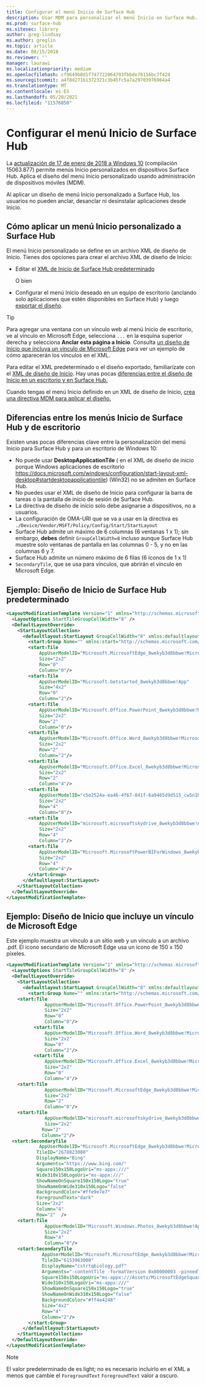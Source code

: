 ```yaml
---
title: Configurar el menú Inicio de Surface Hub
description: Usar MDM para personalizar el menú Inicio en Surface Hub.
ms.prod: surface-hub
ms.sitesec: library
author: greg-lindsay
ms.author: greglin
ms.topic: article
ms.date: 08/15/2018
ms.reviewer: ''
manager: laurawi
ms.localizationpriority: medium
ms.openlocfilehash: cf9649b8d1f747722064793fbbde70116bc7f424
ms.sourcegitcommit: a4f8d271b1372321c3b45fc5a7a29703976964a4
ms.translationtype: MT
ms.contentlocale: es-ES
ms.lasthandoff: 05/20/2021
ms.locfileid: "11576850"
---
```

# <a name="configure-surface-hub-start-menu"></a>Configurar el menú Inicio de Surface Hub

La [actualización de 17 de enero de 2018 a Windows 10](https://support.microsoft.com/help/4057144) (compilación 15063.877) permite menús Inicio personalizados en dispositivos Surface Hub. Aplica el diseño del menú Inicio personalizado usando administración de dispositivos móviles (MDM).

Al aplicar un diseño de menú Inicio personalizado a Surface Hub, los usuarios no pueden anclar, desanclar ni desinstalar aplicaciones desde Inicio. 

## <a name="how-to-apply-a-customized-start-menu-to-surface-hub"></a>Cómo aplicar un menú Inicio personalizado a Surface Hub

El menú Inicio personalizado se define en un archivo XML de diseño de Inicio. Tienes dos opciones para crear el archivo XML de diseño de Inicio:

- Editar el [XML de Inicio de Surface Hub predeterminado](#default)

    O bien

- Configurar el menú Inicio deseado en un equipo de escritorio (anclando solo aplicaciones que estén disponibles en Surface Hub) y luego [exportar el diseño](https://docs.microsoft.com/windows/configuration/customize-and-export-start-layout#export-the-start-layout).

>[!TIP]
>Para agregar una ventana con un vínculo web al menú Inicio de escritorio, ve al vínculo en Microsoft Edge, selecciona `...` en la esquina superior derecha y selecciona **Anclar esta página a Inicio**. Consulta [un diseño de Inicio que incluya un vínculo de Microsoft Edge](#edge) para ver un ejemplo de cómo aparecerán los vínculos en el XML.

Para editar el XML predeterminado o el diseño exportado, familiarízate con el [XML de diseño de Inicio](https://docs.microsoft.com/windows/configuration/start-layout-xml-desktop). Hay unas pocas [diferencias entre el diseño de Inicio en un escritorio y en Surface Hub.](#differences)

Cuando tengas el menú Inicio definido en un XML de diseño de Inicio, [crea una directiva MDM para aplicar el diseño.](https://docs.microsoft.com/windows/configuration/customize-windows-10-start-screens-by-using-mobile-device-management#a-href-idbkmk-domaingpodeploymentacreate-a-policy-for-your-customized-start-layout)

<span id="differences" />

## <a name="differences-between-surface-hub-and-desktop-start-menu"></a>Diferencias entre los menús Inicio de Surface Hub y de escritorio

Existen unas pocas diferencias clave entre la personalización del menú Inicio para Surface Hub y para un escritorio de Windows 10:

- No puede usar **DesktopApplicationTile** ( en el XML de diseño de inicio porque Windows aplicaciones de escritorio https://docs.microsoft.com/windows/configuration/start-layout-xml-desktop#startdesktopapplicationtile) (Win32) no se admiten en Surface Hub.
- No puedes usar el XML de diseño de Inicio para configurar la barra de tareas o la pantalla de inicio de sesión de Surface Hub.  
- La directiva de diseño de inicio solo debe asignarse a dispositivos, no a usuarios.
- La configuración de OMA-URI que se va a usar en la directiva es `./Device/Vendor/MSFT/Policy/Config/Start/StartLayout`
- Surface Hub admite un máximo de 6 columnas (6 ventanas 1 x 1); sin embargo, **debes** definir `GroupCellWidth=8` incluso aunque Surface Hub muestre solo ventanas de pantalla en las columnas 0 - 5, y no en las columnas 6 y 7.
- Surface Hub admite un número máximo de 6 filas (6 iconos de 1 x 1)
- `SecondaryTile`, que se usa para vínculos, que abrirán el vínculo en Microsoft Edge.


<span id="default" />

## <a name="example-default-surface-hub-start-layout"></a>Ejemplo: Diseño de Inicio de Surface Hub predeterminado

```xml
<LayoutModificationTemplate Version="1" xmlns="http://schemas.microsoft.com/Start/2014/LayoutModification">
  <LayoutOptions StartTileGroupCellWidth="8" />
  <DefaultLayoutOverride>
    <StartLayoutCollection>
      <defaultlayout:StartLayout GroupCellWidth="8" xmlns:defaultlayout="http://schemas.microsoft.com/Start/2014/FullDefaultLayout">
        <start:Group Name="" xmlns:start="http://schemas.microsoft.com/Start/2014/StartLayout">
        <start:Tile
            AppUserModelID="Microsoft.MicrosoftEdge_8wekyb3d8bbwe!MicrosoftEdge"
            Size="2x2"
            Row="0"
            Column="0"/>
        <start:Tile
            AppUserModelID="Microsoft.Getstarted_8wekyb3d8bbwe!App"
            Size="4x2"
            Row="0"
            Column="2"/>
        <start:Tile
            AppUserModelID="Microsoft.Office.PowerPoint_8wekyb3d8bbwe!Microsoft.pptim"
            Size="2x2"
            Row="2"
            Column="0"/>
        <start:Tile
            AppUserModelID="Microsoft.Office.Word_8wekyb3d8bbwe!Microsoft.Word"
            Size="2x2"
            Row="2"
            Column="2"/>
        <start:Tile
            AppUserModelID="Microsoft.Office.Excel_8wekyb3d8bbwe!Microsoft.Excel"
            Size="2x2"
            Row="2"
            Column="4"/>
        <start:Tile
            AppUserModelID="c5e2524a-ea46-4f67-841f-6a9465d9d515_cw5n1h2txyewy!App"
            Size="2x2"
            Row="4"
            Column="0"/>
        <start:Tile
            AppUserModelID="microsoft.microsoftskydrive_8wekyb3d8bbwe!App"
            Size="2x2"
            Row="4"
            Column="2"/>
        <start:Tile
            AppUserModelID="Microsoft.MicrosoftPowerBIForWindows_8wekyb3d8bbwe!Microsoft.MicrosoftPowerBIForWindows"
            Size="2x2"
            Row="4"
            Column="4"/>
        </start:Group>
      </defaultlayout:StartLayout>
    </StartLayoutCollection>
  </DefaultLayoutOverride>
</LayoutModificationTemplate>
```

<span id="edge" />

## <a name="example-start-layout-that-includes-a-microsoft-edge-link"></a>Ejemplo: Diseño de Inicio que incluye un vínculo de Microsoft Edge

Este ejemplo muestra un vínculo a un sitio web y un vínculo a un archivo .pdf. El icono secundario de Microsoft Edge usa un icono de 150 x 150 píxeles.

```xml
<LayoutModificationTemplate Version="1" xmlns="http://schemas.microsoft.com/Start/2014/LayoutModification">
  <LayoutOptions StartTileGroupCellWidth="8" />
  <DefaultLayoutOverride>
    <StartLayoutCollection>
      <defaultlayout:StartLayout GroupCellWidth="8" xmlns:defaultlayout="http://schemas.microsoft.com/Start/2014/FullDefaultLayout">
        <start:Group Name="" xmlns:start="http://schemas.microsoft.com/Start/2014/StartLayout">
    <start:Tile
              AppUserModelID="Microsoft.Office.PowerPoint_8wekyb3d8bbwe!Microsoft.pptim"
              Size="2x2"
              Row="0"
              Column="0"/>
          <start:Tile
              AppUserModelID="Microsoft.Office.Word_8wekyb3d8bbwe!Microsoft.Word"
              Size="2x2"
              Row="0"
              Column="2"/>
          <start:Tile
              AppUserModelID="Microsoft.Office.Excel_8wekyb3d8bbwe!Microsoft.Excel"
              Size="2x2"
              Row="0"
              Column="4"/>
    <start:Tile
              AppUserModelID="Microsoft.MicrosoftEdge_8wekyb3d8bbwe!MicrosoftEdge"
              Size="2x2"
              Row="2"
              Column="0"/>
    <start:Tile
              AppUserModelID="microsoft.microsoftskydrive_8wekyb3d8bbwe!App"
              Size="2x2" 
             Row="2"
             Column="2"/>   
  <start:SecondaryTile
            AppUserModelID="Microsoft.MicrosoftEdge_8wekyb3d8bbwe!MicrosoftEdge"
           TileID="2678823080"
           DisplayName="Bing"
           Arguments="https://www.bing.com/"
           Square150x150LogoUri="ms-appx:///"
           Wide310x150LogoUri="ms-appx:///"
           ShowNameOnSquare150x150Logo="true"
           ShowNameOnWide310x150Logo="false"
           BackgroundColor="#ffe9e7e7"
           ForegroundText="dark"
           Size="2x2"
           Column="4"
           Row="2"  />
    <start:Tile
              AppUserModelID="Microsoft.Windows.Photos_8wekyb3d8bbwe!App"
              Size="2x2"
              Row="4"
              Column="0"/>
    <start:SecondaryTile
             AppUserModelID="Microsoft.MicrosoftEdge_8wekyb3d8bbwe!MicrosoftEdge"
             TileID="6153963000"
             DisplayName="cstrtqbiology.pdf"
             Arguments="-contentTile -formatVersion 0x00000003 -pinnedTimeLow 0x45b7376e -pinnedTimeHigh 0x01d2356c -securityFlags 0x00000000 -tileType 0x00000000 -url 0x0000003a https://www.ada.gov/regs2010/2010ADAStandards/Guidance_2010ADAStandards.pdf"
             Square150x150LogoUri="ms-appx:///Assets/MicrosoftEdgeSquare150x150.png"
             Wide310x150LogoUri="ms-appx:///" 
             ShowNameOnSquare150x150Logo="true"
             ShowNameOnWide310x150Logo="false"
             BackgroundColor="#ff4e4248"
             Size="4x2" 
             Row="4"
             Column="2"/>
        </start:Group>
      </defaultlayout:StartLayout>
    </StartLayoutCollection>
  </DefaultLayoutOverride>
</LayoutModificationTemplate>
```

>[!NOTE]
>El valor predeterminado de es light; no es necesario incluirlo en el XML a menos que cambie el `ForegroundText` `ForegroundText` valor a oscuro.
